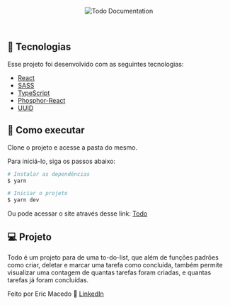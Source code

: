 <p align="center">
  <img alt="Todo Documentation" src="https://user-images.githubusercontent.com/68076508/173258119-ac521fcf-b6a7-4d27-95c1-da2cecd39bf0.png">
</p>

<br>

## 🧪 Tecnologias

Esse projeto foi desenvolvido com as seguintes tecnologias:

- [React](https://pt-br.reactjs.org/)
- [SASS](https://sass-lang.com/)
- [TypeScript](https://www.typescriptlang.org/)
- [Phosphor-React](https://phosphoricons.com/)
- [UUID](https://www.npmjs.com/package/uuid)

## 🚀 Como executar

Clone o projeto e acesse a pasta do mesmo.

Para iniciá-lo, siga os passos abaixo:
```bash
# Instalar as dependências
$ yarn

# Iniciar o projeto
$ yarn dev
```

Ou pode acessar o site através desse link: [Todo](https://todo-umber-three.vercel.app/)

## 💻 Projeto

Todo é um projeto para de uma to-do-list, que além de funções padrões como criar, deletar e marcar uma tarefa como concluída, também permite visualizar 
uma contagem de quantas tarefas foram criadas, e quantas tarefas já foram concluídas. 

Feito por Eric Macedo 🌌  [LinkedIn](https://www.linkedin.com/in/eric-macedo-dev/)
